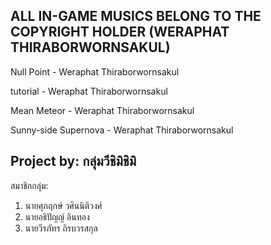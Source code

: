 ALL IN-GAME MUSICS BELONG TO THE COPYRIGHT HOLDER (WERAPHAT THIRABORWORNSAKUL)
---

Null Point - Weraphat Thiraborwornsakul

tutorial - Weraphat Thiraborwornsakul

Mean Meteor - Weraphat Thiraborwornsakul

Sunny-side Supernova - Weraphat Thiraborwornsakul


Project by: กลุ่มวีชิมิชิมิ
---
สมาชิกกลุ่ม:

1. นายศุภฤกษ์ วศินนิติวงศ์
2. นายอธิปัญญ์ อินทอง
3. นายวีรภัทร ถิรบวรสกุล
